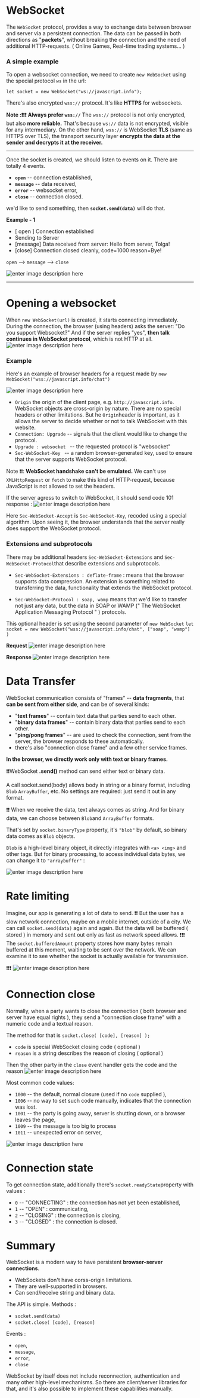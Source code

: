# WebSocket
The `WebSocket` protocol, provides a way to exchange data between browser and server via a persistent connection. The data can be passed in both directions as "**packets**", without breaking the connection and the need of additional HTTP-requests. ( Online Games, Real-time trading systems... )

### A simple example
To open a websocket connection, we need to create `new WebSocket` using the special protocol `ws` in the url: 

`let socket = new WebSocket("ws://javascript.info");`

There's also encrypted `wss://` protocol. It's like **HTTPS** for websockets.

**Note :❗❗❗** 
**Always prefer `wss://`**
The `wss://` protocol is not only encrypted, but also **more reliable.**
That's because `ws://` data is not encrypted, visible for any intermediary.
On the other hand, `wss://` is WebSocket **TLS** (same as HTTPS over TLS), the transport security layer **encrypts the data at the sender and decrypts it at the receiver.** 

----
Once the socket is created, we should listen to events on it. There are totally 4 events.

 - **`open`** -- connection established,
 - **`message`** -- data received,
 - **`error`** -- websocket error,
 - **`close`** -- connection closed.

we'd like to send something, then **`socket.send(data)`** will do that.

**Example - 1** 

- [ open ] Connection established
- Sending to  Server
- [message] Data received from server: Hello from server, Tolga! 
- [close] Connection closed cleanly, code=1000 reason=Bye!

`open` --> `message` --> `close`

![enter image description here](https://i.ibb.co/9yB6SPz/carbon.png)

 
 --- 
 # Opening a websocket
 When  `new WebSocket(url)` is created, it starts connecting immediately.
 During the connection, the browser (using headers) asks the server: "Do you support Websocket?" And if the server replies "yes", **then talk continues in WebSocket protocol**, which is not HTTP at all.
![enter image description here](https://i.ibb.co/tQMGjFC/we.png)

 ### Example 
 Here's an example of browser headers for a request made by 
 `new WebSocket("wss://javascript.info/chat")`

![enter image description here](https://i.ibb.co/2ShxmHM/carbon-2.png)

 - `Origin` the origin of the client page, e.g. `http://javascript.info`. WebSocket objects are cross-origin by nature. There are no special headers or other limitations. But he `Origin`header is important, as it allows the server to decide whether or not to talk WebSocket with this website.
 - `Connection: Upgrade` -- signals that the client would like to change the protocol.
 - `Upgrade : websocket ` -- the requested protocol is "websocket"
 - `Sec-WebSocket-Key ` -- a random browser-generated key,  used to ensure that the server supports WebSocket protocol. 
 
Note ❗❗: **WebSocket handshake can't be emulated.**
We can't use `XMLHttpRequest` or `fetch`  to make this kind of HTTP-request, because JavaScript is not allowed to set the headers.

If the server agress to switch to WebSocket, it should send code 101 response : 
![enter image description here](https://i.ibb.co/p4Hk26C/carbon-4.png)

Here `Sec-WebSocket-Accept` is `Sec-WebSocket-Key`, recoded using a special algorithm. Upon seeing it, the browser understands that the server really does support the WebSocket protocol.

### Extensions and subprotocols
There may be additional headers `Sec-WebSocket-Extensions` and `Sec-WebSocket-Protocol`that describe extensions and subprotocols.
 

 - `Sec-WebSocket-Extensions : deflate-frame` : means that the browser supports data compression. An extension is something related to transferring the data, functionality that extends the WebSocket protocol. 

 - `Sec-WebSocket-Protocol : soap, wamp` means that we'd like to transfer not just any data, but the data in SOAP or WAMP (" The WebSocket Application Messaging Protocol " ) protocols. 


This optional header is set using the second parameter of `new WebSocket`
`let socket = new WebSocket("wss://javascript.info/chat", ["soap", "wamp"] ) `

**Request**
![enter image description here](https://i.ibb.co/pQ8ZkGr/1.png)

**Response**
![enter image description here](https://i.ibb.co/3FBBMgR/1.png)


# Data Transfer
WebSocket communication consists of "frames" -- **data fragments**, that **can be sent from either side**, and can be of several kinds: 

 - "**text frames**" -- contain text data that parties send to each other.
 - "**binary data frames**" -- contain binary data that parties send to each other.
 - "**ping/pong frames**" -- are used to check the connection, sent from the server, the browser responds to these automatically.
 - there's also "connection close frame" and a few other service frames.

**In the browser, we directly work only with text or binary frames.**

❗❗WebSocket **.send()** method can send either text or binary data.

A call socket.send(body) allows body in string or a binary format, including `Blob` `ArrayBuffer`, etc. No settings are required: just send it out in any format.

❗❗ When we receive the data, text always comes as string. And for binary data, we can choose between `Blob`and `ArrayBuffer` formats. 

That's set by `socket.binaryType` property, it's `"blob"` by default, so binary data comes as `Blob` objects. 

`Blob` is a high-level binary object, it directly integrates with `<a> <img>` and other tags.
But for binary processing, to access individual data bytes, we can change it to `"arraybuffer"` : 

![enter image description here](https://i.ibb.co/CQDKMkc/carbon-5.png)


# Rate limiting 
Imagine, our app is generating a lot of data to send. ❗❗ But the user has a slow network connection, maybe on a mobile internet, outside of a city.
We can call `socket.send(data)` again and again. But the data will be buffered ( stored ) in memory and sent out only as fast as network speed allows.
❗❗❗ The `socket.bufferedAmount` property stores how many bytes remain buffered at this moment, waiting to be sent over the network.
We can examine it to see whether the socket is actually available for transmission.

❗❗❗
![enter image description here](https://i.ibb.co/44qyHZQ/carbon-6.png)


# Connection close
Normally, when a party wants to close the connection ( both browser and server have equal rights ), they send a "connection close frame" with a numeric code and a textual reason.

The method for that is 
` socket.close( [code], [reason] ); `

 - `code` is special WebSocket closing code ( optional )
 - ` reason ` is a string describes the reason of closing ( optional )

Then the other party in the `close` event handler gets the code and the reason
![enter image description here](https://i.ibb.co/4Y3xMyc/carbon-7.png)

Most common code values: 

 - `1000` -- the default, normal closure (used if no `code` supplied ),
 - `1006` -- no way to set such code manually, indicates that the connection was lost.
 - `1001` -- the party is going away, server is shutting down, or a browser leaves the page,
 - `1009` -- the message is too big to process
 - `1011` -- unexpected error on server,


![enter image description here](https://i.ibb.co/jHQGK5Q/carbon-8.png)

# Connection state
To get connection state, additionally there's `socket.readyState`property with values :

 - `0` -- "CONNECTING" : the connection has not yet been established,
 - `1` -- "OPEN" : communicating,
 - `2` -- "CLOSING" : the connection is closing,
 - `3` -- "CLOSED" : the connection is closed.
 
 # Summary 
 WebSocket is a modern way to have persistent **browser-server connections**. 
 
 - WebSockets don't have corss-origin limitations.
 - They are well-supported in browsers.
 - Can send/receive string and binary data.

The API is simple.
Methods : 

 - `socket.send(data)`
 - `socket.close( [code], [reason] `

Events : 

 - `open`,
 - `message`,
 - `error`,
 - `close`

WebSocket by itself does not include reconnection, authentication and many other high-level mechanisms. So there are client/server libraries for that, and it's also possible to implement these capabilities manually.

